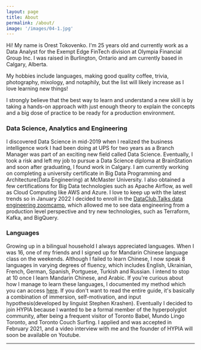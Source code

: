 ```yaml
---
layout: page
title: About
permalink: /about/
image: '/images/04-1.jpg'
---
```


Hi! My name is Orest Tokovenko. I'm 25 years old and currently work as a Data Analyst for the Exempt Edge FinTech division at Olympia Financial Group Inc. I was raised in Burlington, Ontario and am currently based in Calgary, Alberta.

My hobbies include languages, making good quality coffee, trivia, photography, mixology, and notaphily, but the list will likely increase as I love learning new things!

I strongly believe that the best way to learn and understand a new skill is by taking a hands-on approach with just enough theory to explain the concepts and a big dose of practice to be ready for a production environment.

### Data Science, Analytics and Engineering

I discovered Data Science in mid-2019 when I realized the business intelligence work I had been doing at UPS for two years as a Branch Manager was part of an exciting new field called Data Science. Eventually, I took a risk and left my job to pursue a Data Science diploma at BrainStation and soon after graduating, I found work in Calgary. I am currently working on completing a university certificate in Big Data Programming and Architecture(Data Engineering) at McMaster University. I also obtained a few certifications for Big Data technologies such as Apache Airflow, as well as Cloud Computing like AWS and Azure. I love to keep up with the latest trends so in January 2022 I decided to enroll in the [DataClub.Talks data engineering zoomcamp](https://github.com/DataTalksClub/data-engineering-zoomcamp), which allowed me to see data engineering from a production level perspective and try new technologies, such as Terraform, Kafka, and BigQuery.

### Languages

Growing up in a bilingual household I always appreciated languages. When I was 16, one of my friends and I signed up for Mandarin Chinese language class on the weekends. Although I failed to learn Chinese, I now speak 8 languages in varying degrees of fluency, which includes English, Ukrainian, French, German, Spanish, Portguese, Turkish and Russian. I intend to stop at 10 once I learn Mandarin Chinese, and Arabic. If you're curious about how I manage to learn these languages, I documented my method which you can access [here](https://github.com/oresttokovenko/Guide-How-I-Learn-Languages). If you don't want to read the entire guide, it's basically a combination of immersion, self-motivation, and input hypothesis(developed by linguist Stephen Krashen). Eventually I decided to join HYPIA because I wanted to be a formal member of the hyperpolyglot community, after being a frequent visitor of Toronto Babel, Mundo Lingo Toronto, and Toronto Couch Surfing. I applied and was accepted in February 2021, and a video interview with me and the founder of HYPIA will soon be available on Youtube.

[//]: # (Below is a video of me interviewing the Founder of [HYPIA]&#40;https://www.polyglotassociation.org&#41;.)

[//]: # (<p><iframe width="560" height="315" src="https://www.youtube.com/embed/C1Tp6dTMfkY" title="YouTube video player" frameborder="0" allow="accelerometer; autoplay; clipboard-write; encrypted-media; gyroscope; picture-in-picture" allowfullscreen></iframe></p>)

[//]: # ()
[//]: # (&#40;_the above video is a placeholder_&#41; )


***